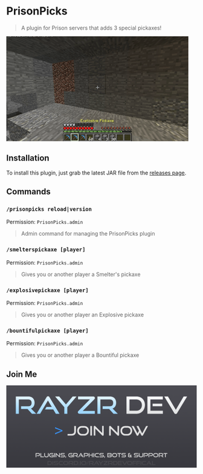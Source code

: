 # PrisonPicks

> A plugin for Prison servers that adds 3 special pickaxes!

![Demo GIF](res/demo.gif)

## Installation

To install this plugin, just grab the latest JAR file from the [releases page](https://github.com/Rayzr522/PrisonPicks/releases).

## Commands

### `/prisonpicks reload|version`

Permission: `PrisonPicks.admin`
> Admin command for managing the PrisonPicks plugin

### `/smelterspickaxe [player]`

Permission: `PrisonPicks.admin`
> Gives you or another player a Smelter's pickaxe

### `/explosivepickaxe [player]`

Permission: `PrisonPicks.admin`
> Gives you or another player an Explosive pickaxe

### `/bountifulpickaxe [player]`

Permission: `PrisonPicks.admin`
> Gives you or another player a Bountiful pickaxe

## Join Me

[![Discord Badge](https://github.com/Rayzr522/ProjectResources/raw/master/RayzrDev/badge-small.png)](https://discord.io/rayzrdevofficial)
